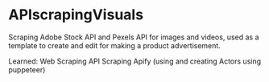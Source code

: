 # APIscrapingVisuals

Scraping Adobe Stock API and Pexels API for images and videos, used as a template to create and edit for making a product advertisement.

Learned: Web Scraping
         API Scraping
         Apify (using and creating Actors using puppeteer)

